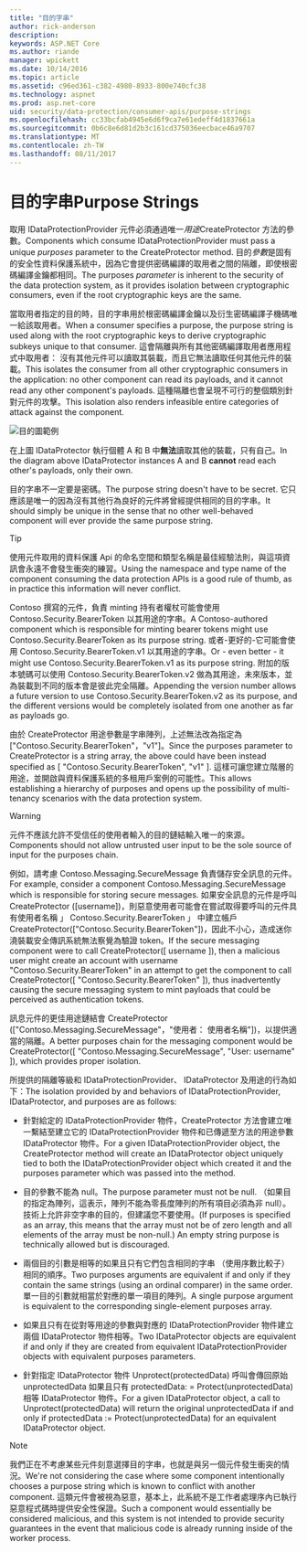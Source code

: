 ```yaml
---
title: "目的字串"
author: rick-anderson
description: 
keywords: ASP.NET Core
ms.author: riande
manager: wpickett
ms.date: 10/14/2016
ms.topic: article
ms.assetid: c96ed361-c382-4980-8933-800e740cfc38
ms.technology: aspnet
ms.prod: asp.net-core
uid: security/data-protection/consumer-apis/purpose-strings
ms.openlocfilehash: cc33bcfab4945e6d6f9ca7e61edeff4d1837661a
ms.sourcegitcommit: 0b6c8e6d81d2b3c161cd375036eecbace46a9707
ms.translationtype: MT
ms.contentlocale: zh-TW
ms.lasthandoff: 08/11/2017
---
```

# <a name="purpose-strings"></a><span data-ttu-id="be554-103">目的字串</span><span class="sxs-lookup"><span data-stu-id="be554-103">Purpose Strings</span></span>

<a name=data-protection-consumer-apis-purposes></a>

<span data-ttu-id="be554-104">取用 IDataProtectionProvider 元件必須通過唯一*用途*CreateProtector 方法的參數。</span><span class="sxs-lookup"><span data-stu-id="be554-104">Components which consume IDataProtectionProvider must pass a unique *purposes* parameter to the CreateProtector method.</span></span> <span data-ttu-id="be554-105">目的*參數*是固有的安全性資料保護系統中，因為它會提供密碼編譯的取用者之間的隔離，即使根密碼編譯金鑰都相同。</span><span class="sxs-lookup"><span data-stu-id="be554-105">The purposes *parameter* is inherent to the security of the data protection system, as it provides isolation between cryptographic consumers, even if the root cryptographic keys are the same.</span></span>

<span data-ttu-id="be554-106">當取用者指定的目的時，目的字串用於根密碼編譯金鑰以及衍生密碼編譯子機碼唯一給該取用者。</span><span class="sxs-lookup"><span data-stu-id="be554-106">When a consumer specifies a purpose, the purpose string is used along with the root cryptographic keys to derive cryptographic subkeys unique to that consumer.</span></span> <span data-ttu-id="be554-107">這會隔離與所有其他密碼編譯取用者應用程式中取用者： 沒有其他元件可以讀取其裝載，而且它無法讀取任何其他元件的裝載。</span><span class="sxs-lookup"><span data-stu-id="be554-107">This isolates the consumer from all other cryptographic consumers in the application: no other component can read its payloads, and it cannot read any other component's payloads.</span></span> <span data-ttu-id="be554-108">這種隔離也會呈現不可行的整個類別針對元件的攻擊。</span><span class="sxs-lookup"><span data-stu-id="be554-108">This isolation also renders infeasible entire categories of attack against the component.</span></span>

![目的圖範例](purpose-strings/_static/purposes.png)

<span data-ttu-id="be554-110">在上圖 IDataProtector 執行個體 A 和 B 中**無法**讀取其他的裝載，只有自己。</span><span class="sxs-lookup"><span data-stu-id="be554-110">In the diagram above IDataProtector instances A and B **cannot** read each other's payloads, only their own.</span></span>

<span data-ttu-id="be554-111">目的字串不一定要是密碼。</span><span class="sxs-lookup"><span data-stu-id="be554-111">The purpose string doesn't have to be secret.</span></span> <span data-ttu-id="be554-112">它只應該是唯一的因為沒有其他行為良好的元件將曾經提供相同的目的字串。</span><span class="sxs-lookup"><span data-stu-id="be554-112">It should simply be unique in the sense that no other well-behaved component will ever provide the same purpose string.</span></span>

>[!TIP]
> <span data-ttu-id="be554-113">使用元件取用的資料保護 Api 的命名空間和類型名稱是最佳經驗法則，與這項資訊會永遠不會發生衝突的練習。</span><span class="sxs-lookup"><span data-stu-id="be554-113">Using the namespace and type name of the component consuming the data protection APIs is a good rule of thumb, as in practice this information will never conflict.</span></span>
>
><span data-ttu-id="be554-114">Contoso 撰寫的元件，負責 minting 持有者權杖可能會使用 Contoso.Security.BearerToken 以其用途的字串。</span><span class="sxs-lookup"><span data-stu-id="be554-114">A Contoso-authored component which is responsible for minting bearer tokens might use Contoso.Security.BearerToken as its purpose string.</span></span> <span data-ttu-id="be554-115">或者-更好的-它可能會使用 Contoso.Security.BearerToken.v1 以其用途的字串。</span><span class="sxs-lookup"><span data-stu-id="be554-115">Or - even better - it might use Contoso.Security.BearerToken.v1 as its purpose string.</span></span> <span data-ttu-id="be554-116">附加的版本號碼可以使用 Contoso.Security.BearerToken.v2 做為其用途，未來版本，並為裝載到不同的版本會是彼此完全隔離。</span><span class="sxs-lookup"><span data-stu-id="be554-116">Appending the version number allows a future version to use Contoso.Security.BearerToken.v2 as its purpose, and the different versions would be completely isolated from one another as far as payloads go.</span></span>

<span data-ttu-id="be554-117">由於 CreateProtector 用途參數是字串陣列，上述無法改為指定為 ["Contoso.Security.BearerToken"，"v1"]。</span><span class="sxs-lookup"><span data-stu-id="be554-117">Since the purposes parameter to CreateProtector is a string array, the above could have been instead specified as [ "Contoso.Security.BearerToken", "v1" ].</span></span> <span data-ttu-id="be554-118">這樣可讓您建立階層的用途，並開啟與資料保護系統的多租用戶案例的可能性。</span><span class="sxs-lookup"><span data-stu-id="be554-118">This allows establishing a hierarchy of purposes and opens up the possibility of multi-tenancy scenarios with the data protection system.</span></span>

<a name=data-protection-contoso-purpose></a>

>[!WARNING]
> <span data-ttu-id="be554-119">元件不應該允許不受信任的使用者輸入的目的鏈結輸入唯一的來源。</span><span class="sxs-lookup"><span data-stu-id="be554-119">Components should not allow untrusted user input to be the sole source of input for the purposes chain.</span></span>
>
><span data-ttu-id="be554-120">例如，請考慮 Contoso.Messaging.SecureMessage 負責儲存安全訊息的元件。</span><span class="sxs-lookup"><span data-stu-id="be554-120">For example, consider a component Contoso.Messaging.SecureMessage which is responsible for storing secure messages.</span></span> <span data-ttu-id="be554-121">如果安全訊息的元件是呼叫 CreateProtector ([username])，則惡意使用者可能會在嘗試取得要呼叫的元件具有使用者名稱 」 Contoso.Security.BearerToken 」 中建立帳戶 CreateProtector(["Contoso.Security.BearerToken"])，因此不小心，造成迷你澆裝載安全傳訊系統無法察覺為驗證 token。</span><span class="sxs-lookup"><span data-stu-id="be554-121">If the secure messaging component were to call CreateProtector([ username ]), then a malicious user might create an account with username "Contoso.Security.BearerToken" in an attempt to get the component to call CreateProtector([ "Contoso.Security.BearerToken" ]), thus inadvertently causing the secure messaging system to mint payloads that could be perceived as authentication tokens.</span></span>
>
><span data-ttu-id="be554-122">訊息元件的更佳用途鏈結會 CreateProtector (["Contoso.Messaging.SecureMessage"，"使用者： 使用者名稱"])，以提供適當的隔離。</span><span class="sxs-lookup"><span data-stu-id="be554-122">A better purposes chain for the messaging component would be CreateProtector([ "Contoso.Messaging.SecureMessage", "User: username" ]), which provides proper isolation.</span></span>

<span data-ttu-id="be554-123">所提供的隔離等級和 IDataProtectionProvider、 IDataProtector 及用途的行為如下：</span><span class="sxs-lookup"><span data-stu-id="be554-123">The isolation provided by and behaviors of IDataProtectionProvider, IDataProtector, and purposes are as follows:</span></span>

* <span data-ttu-id="be554-124">針對給定的 IDataProtectionProvider 物件，CreateProtector 方法會建立唯一繫結至建立它的 IDataProtectionProvider 物件和已傳遞至方法的用途參數 IDataProtector 物件。</span><span class="sxs-lookup"><span data-stu-id="be554-124">For a given IDataProtectionProvider object, the CreateProtector method will create an IDataProtector object uniquely tied to both the IDataProtectionProvider object which created it and the purposes parameter which was passed into the method.</span></span>

* <span data-ttu-id="be554-125">目的參數不能為 null。</span><span class="sxs-lookup"><span data-stu-id="be554-125">The purpose parameter must not be null.</span></span> <span data-ttu-id="be554-126">（如果目的指定為陣列，這表示，陣列不能為零長度陣列的所有項目必須為非 null）。技術上允許非空字串的目的，但建議您不要使用。</span><span class="sxs-lookup"><span data-stu-id="be554-126">(If purposes is specified as an array, this means that the array must not be of zero length and all elements of the array must be non-null.) An empty string purpose is technically allowed but is discouraged.</span></span>

* <span data-ttu-id="be554-127">兩個目的引數是相等的如果且只有它們包含相同的字串 （使用序數比較子） 相同的順序。</span><span class="sxs-lookup"><span data-stu-id="be554-127">Two purposes arguments are equivalent if and only if they contain the same strings (using an ordinal comparer) in the same order.</span></span> <span data-ttu-id="be554-128">單一目的引數就相當於對應的單一項目的陣列。</span><span class="sxs-lookup"><span data-stu-id="be554-128">A single purpose argument is equivalent to the corresponding single-element purposes array.</span></span>

* <span data-ttu-id="be554-129">如果且只有在從對等用途的參數與對應的 IDataProtectionProvider 物件建立兩個 IDataProtector 物件相等。</span><span class="sxs-lookup"><span data-stu-id="be554-129">Two IDataProtector objects are equivalent if and only if they are created from equivalent IDataProtectionProvider objects with equivalent purposes parameters.</span></span>

* <span data-ttu-id="be554-130">針對指定 IDataProtector 物件 Unprotect(protectedData) 呼叫會傳回原始 unprotectedData 如果且只有 protectedData: = Protect(unprotectedData) 相等 IDataProtector 物件。</span><span class="sxs-lookup"><span data-stu-id="be554-130">For a given IDataProtector object, a call to Unprotect(protectedData) will return the original unprotectedData if and only if protectedData := Protect(unprotectedData) for an equivalent IDataProtector object.</span></span>

> [!NOTE]
> <span data-ttu-id="be554-131">我們正在不考慮某些元件刻意選擇目的字串，也就是與另一個元件發生衝突的情況。</span><span class="sxs-lookup"><span data-stu-id="be554-131">We're not considering the case where some component intentionally chooses a purpose string which is known to conflict with another component.</span></span> <span data-ttu-id="be554-132">這類元件會被視為惡意，基本上，此系統不是工作者處理序內已執行惡意程式碼時提供安全性保證。</span><span class="sxs-lookup"><span data-stu-id="be554-132">Such a component would essentially be considered malicious, and this system is not intended to provide security guarantees in the event that malicious code is already running inside of the worker process.</span></span>
